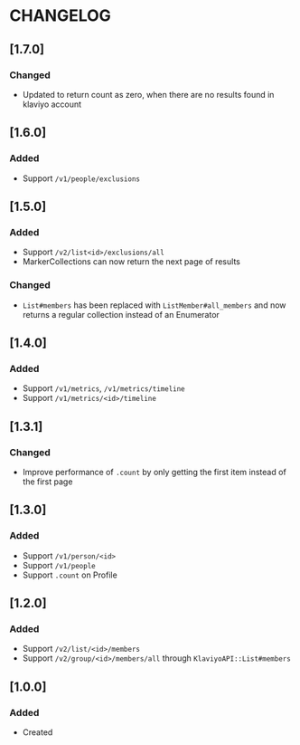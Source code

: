 # CHANGELOG

## [1.7.0]

### Changed

 - Updated to return count as zero, when there are no results found in klaviyo account
  
## [1.6.0]

### Added

 - Support `/v1/people/exclusions`

## [1.5.0]

### Added

 - Support `/v2/list<id>/exclusions/all`
 - MarkerCollections can now return the next page of results

### Changed

 - `List#members` has been replaced with `ListMember#all_members` and now returns a regular collection instead of an Enumerator

## [1.4.0]

### Added

 - Support `/v1/metrics`, `/v1/metrics/timeline`
 - Support `/v1/metrics/<id>/timeline`

## [1.3.1]

### Changed

 - Improve performance of `.count` by only getting the first item instead of the first page

## [1.3.0]

### Added

 - Support `/v1/person/<id>`
 - Support `/v1/people`
 - Support `.count` on Profile

## [1.2.0]

### Added

 - Support `/v2/list/<id>/members`
 - Support `/v2/group/<id>/members/all` through `KlaviyoAPI::List#members`

## [1.0.0]

### Added

- Created
